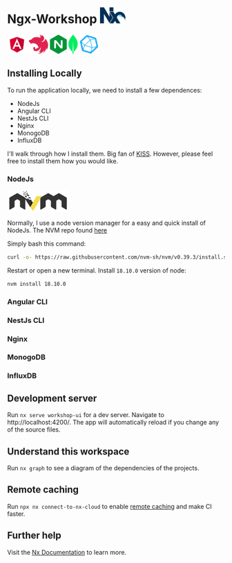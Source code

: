 # Ngx-Workshop <a href="https://nx.dev" target="_blank"><img src="images/nx-logo.png" height="37"></a>

<a href="https://angular.io/" target="_blank"><img src="images/angular-logo.svg" height="45" alt="Angular" /></a>
<a href="http://nestjs.com/" target="blank"><img src="images/nestjs-logo.svg" height="45" alt="Nest Js" /></a>
<a href="https://www.nginx.com/" target="blank"><img src="images/nginx-logo.svg" height="45" alt="Nginx" /></a>
<a href="https://www.mongodb.com" target="_blank"><img src="images/mongodb-logo.png" height="45" alt="MongoDB" ></a>
<a href="https://www.influxdata.com/" target="_blank"><img src="images/influxdb-logo.svg" height="45" alt="MongoDB" ></a>


## Installing Locally
To run the application locally, we need to install a few dependences:
<ul>
  <li>NodeJs</li>
  <li>Angular CLI</li>
  <li>NestJs CLI</li>
  <li>Nginx</li>
  <li>MonogoDB</li>
  <li>InfluxDB</li>
</ul>

I'll walk through how I install them. Big fan of <a href="https://en.wikipedia.org/wiki/KISS_principle" target="_blank">KISS</a>. However, please feel free to install them how you would like.

### NodeJs
<a href="https://github.com/nvm-sh/logos"><img alt="nvm project logo" src="images/nvm-logo.svg" height="50" /></a>

Normally, I use a node version manager for a easy and quick install of NodeJs. The NVM repo found <a href="https://github.com/nvm-sh/nvm" target="_blank">here</a>

Simply bash this command:

```sh
curl -o- https://raw.githubusercontent.com/nvm-sh/nvm/v0.39.3/install.sh | bash
```
Restart or open a new terminal.
Install ```18.10.0``` version of node:

```sh
nvm install 18.10.0
```

### Angular CLI

### NestJs CLI

### Nginx

### MonogoDB

### InfluxDB


## Development server

Run `nx serve workshop-ui` for a dev server. Navigate to http://localhost:4200/. The app will automatically reload if you change any of the source files.

## Understand this workspace

Run `nx graph` to see a diagram of the dependencies of the projects.

## Remote caching

Run `npx nx connect-to-nx-cloud` to enable [remote caching](https://nx.app) and make CI faster.

## Further help

Visit the [Nx Documentation](https://nx.dev) to learn more.
